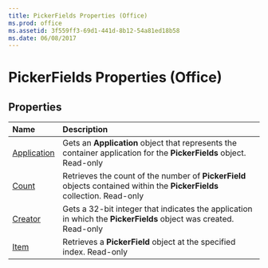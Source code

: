 ```yaml
---
title: PickerFields Properties (Office)
ms.prod: office
ms.assetid: 3f559ff3-69d1-441d-8b12-54a81ed18b58
ms.date: 06/08/2017
---
```



# PickerFields Properties (Office)

## Properties



|**Name**|**Description**|
|:-----|:-----|
|[Application](pickerfields-application-property-office.md)|Gets an  **Application** object that represents the container application for the **PickerFields** object. Read-only|
|[Count](pickerfields-count-property-office.md)|Retrieves the count of the number of  **PickerField** objects contained within the **PickerFields** collection. Read-only|
|[Creator](pickerfields-creator-property-office.md)|Gets a 32-bit integer that indicates the application in which the  **PickerFields** object was created. Read-only|
|[Item](pickerfields-item-property-office.md)|Retrieves a  **PickerField** object at the specified index. Read-only|

